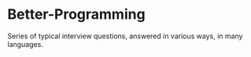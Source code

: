Better-Programming
==================

Series of typical interview questions, answered in various ways, in many languages.
